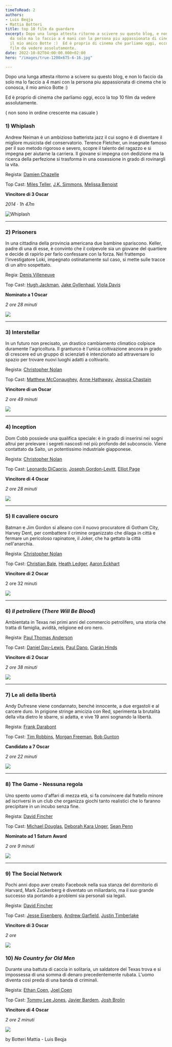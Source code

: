 ```yaml
---
timeToRead: 2
authors:
- Luis Beqja
- Mattia Botteri
title: top 10 film da guardare
excerpt: Dopo una lunga attesta ritorno a scivere su questo blog, e non lo faccio
  da solo ma lo faccio a 4 mani con la persona piu appassionata di cinema che io conosca,
  il mio amico Botte :)  Ed è proprio di cinema che parliamo oggi, ecco la top 10
  film da vedere assolutamente.
date: 2022-10-02T04:00:00.000+02:00
hero: "/images/true-1200x675-6-16.jpg"

---
```

Dopo una lunga attesta ritorno a scivere su questo blog, e non lo faccio da solo ma lo faccio a 4 mani con la persona piu appassionata di cinema che io conosca, il mio amico Botte :)

Ed è proprio di cinema che parliamo oggi, ecco la top 10 film da vedere assolutamente.

( non sono in ordine crescente ma casuale )

### 1) **Whiplash**

Andrew Neiman è un ambizioso batterista jazz il cui sogno è di diventare il migliore musicista del conservatorio. Terence Fletcher, un insegnate famoso per il suo metodo rigoroso e severo, scopre il talento del ragazzo e si impegna per aiutarne la carriera. Il giovane si impegna con dedizione ma la ricerca della perfezione si trasforma in una ossessione in grado di rovinargli la vita.

Regista: [Damien Chazelle](https://www.google.com/search?client=firefox-b-d&sxsrf=ALiCzsZGWOAvoONxnh1zcugTU4_Gt5tV6g:1664810981410&q=Damien+Chazelle&stick=H4sIAAAAAAAAAOPgE-LSz9U3iLcsM8kpUgKzTSuLkirNtcSyk6300zJzcsGEVUpmUWpySX7RIlZ-l8TczNQ8BeeMxKrUnJzUHayMu9iZOBgAeWkVEkwAAAA&sa=X&ved=2ahUKEwiM0KiZsMT6AhVzX_EDHRiQBTQQmxMoAXoECGMQAw)

Top Cast: [Miles Teller](https://www.imdb.com/name/nm1886602/?ref_=tt_ov_st), [J.K. Simmons](https://www.imdb.com/name/nm0799777/?ref_=tt_ov_st), [Melissa Benoist](https://www.imdb.com/name/nm2552034/?ref_=tt_ov_st)

**Vincitore di 3 Oscar**

_2014 ‧ 1h 47m_

![Whiplash](/images/locandina-1-1.jpg "Whiplash")

***

### 2) Prisoners

In una cittadina della provincia americana due bambine spariscono. Keller, padre di una di esse, è convinto che il colpevole sia un giovane del quartiere e decide di rapirlo per farlo confessare con la forza. Nel frattempo l'investigatore Loki, impegnato ostinatamente sul caso, si mette sulle tracce di un altro sospettato.

Regia: [Denis Villeneuve](https://www.imdb.com/name/nm0898288/?ref_=tt_ov_dr)

Top Cast: [Hugh Jackman](https://www.imdb.com/name/nm0413168/?ref_=tt_ov_st), [Jake Gyllenhaal](https://www.imdb.com/name/nm0350453/?ref_=tt_ov_st), [Viola Davis](https://www.imdb.com/name/nm0205626/?ref_=tt_ov_st)

**Nominato a 1 Oscar**

_2 ore 28 minuti_

![](/images/locandina-2.jpg)

***

### 3) Interstellar

In un futuro non precisato, un drastico cambiamento climatico colpisce duramente l'agricoltura. Il granturco è l'unica coltivazione ancora in grado di crescere ed un gruppo di scienziati è intenzionato ad attraversare lo spazio per trovare nuovi luoghi adatti a coltivarlo.

Regista: [Christopher Nolan](https://www.imdb.com/name/nm0634240/?ref_=tt_ov_dr)

Top Cast: [Matthew McConaughey](https://www.imdb.com/name/nm0000190/?ref_=tt_ov_st), [Anne Hathaway](https://www.imdb.com/name/nm0004266/?ref_=tt_ov_st), [Jessica Chastain](https://www.imdb.com/name/nm1567113/?ref_=tt_ov_st)

**Vincitore di un Oscar**

_2 ore 49 minuti_

![](/images/a1jvqnmi7ul-_sl1500_.jpg)

***

### 4) Inception

Dom Cobb possiede una qualifica speciale: è in grado di inserirsi nei sogni altrui per prelevare i segreti nascosti nel più profondo del subconscio. Viene contattato da Saito, un potentissimo industriale giapponese.

Regista: [Christopher Nolan](https://www.imdb.com/name/nm0634240/?ref_=tt_ov_dr)

Top Cast: [Leonardo DiCaprio](https://www.imdb.com/name/nm0000138/?ref_=tt_ov_st), [Joseph Gordon-Levitt](https://www.imdb.com/name/nm0330687/?ref_=tt_ov_st), [Elliot Page](https://www.imdb.com/name/nm0680983/?ref_=tt_ov_st)

**Vincitore di 4 Oscar**

_2 ore 28 minuti_

![](/images/47397.webp)

***

### 5) Il cavaliere oscuro

Batman e Jim Gordon si alleano con il nuovo procuratore di Gotham City, Harvey Dent, per combattere il crimine organizzato che dilaga in città e fermare un pericoloso rapinatore, il Joker, che ha gettato la città nell'anarchia.

Regista: [Christopher Nolan](https://www.imdb.com/name/nm0634240/?ref_=tt_ov_dr)

Top Cast: [Christian Bale](https://www.imdb.com/name/nm0000288/?ref_=tt_ov_st), [Heath Ledger](https://www.imdb.com/name/nm0005132/?ref_=tt_ov_st), [Aaron Eckhart](https://www.imdb.com/name/nm0001173/?ref_=tt_ov_st)

**Vincitore di 2 Oscar**

2 ore 32 minuti

![](/images/locandina-4.jpg)

***

### 6) **_Il petroliere_** (_There Will Be Blood_)

Ambientata in Texas nei primi anni del commercio petrolifero, una storia che tratta di famiglia, avidità, religione ed oro nero.

Regista: [Paul Thomas Anderson](https://www.imdb.com/name/nm0000759/?ref_=tt_ov_dr)

Top Cast: [Daniel Day-Lewis](https://www.imdb.com/name/nm0000358/?ref_=tt_ov_st), [Paul Dano](https://www.imdb.com/name/nm0200452/?ref_=tt_ov_st), [Ciarán Hinds](https://www.imdb.com/name/nm0001354/?ref_=tt_ov_st)

**Vincitore di 2 Oscar**

_2 ore 38 minuti_

![](/images/locandina-5.jpg)

***

### 7) Le ali della libertà

Andy Dufresne viene condannato, benché innocente, a due ergastoli e al carcere duro. In prigione stringe amicizia con Red, sperimenta la brutalità della vita dietro le sbarre, si adatta, e vive 19 anni sognando la libertà.

Regista: [Frank Darabont](https://www.imdb.com/name/nm0001104/?ref_=tt_ov_dr)

Top Cast: [Tim Robbins](https://www.imdb.com/name/nm0000209/?ref_=tt_ov_st), [Morgan Freeman](https://www.imdb.com/name/nm0000151/?ref_=tt_ov_st), [Bob Gunton](https://www.imdb.com/name/nm0348409/?ref_=tt_ov_st)

**Candidato a 7 Oscar**

_2 ore 22 minuti_

![](/images/locandina-6.jpg)

***

### 8) **The Game - Nessuna regola**

Uno spento uomo d'affari di mezza età, si fa convincere dal fratello minore ad iscriversi in un club che organizza giochi tanto realistici che lo faranno precipitare in un incubo senza fine.

Regista: [David Fincher](https://www.imdb.com/name/nm0000399/?ref_=tt_ov_dr)

Top Cast: [Michael Douglas](https://www.imdb.com/name/nm0000140/?ref_=tt_ov_st), [Deborah Kara Unger](https://www.imdb.com/name/nm0000679/?ref_=tt_ov_st), [Sean Penn](https://www.imdb.com/name/nm0000576/?ref_=tt_ov_st)

**Nominato ad 1 Saturn Award**

_2 ore 9 minuti_

![](/images/locandina-7.jpg)

***

### 9) The Social Network

Pochi anni dopo aver creato Facebook nella sua stanza del dormitorio di Harvard, Mark Zuckerberg è diventato un miliardario, ma il suo grande successo sta portando a problemi sia personali sia legali.

Regista: [David Fincher](https://www.imdb.com/name/nm0000399/?ref_=tt_ov_dr)

Top Cast: [Jesse Eisenberg](https://www.imdb.com/name/nm0251986/?ref_=tt_ov_st), [Andrew Garfield](https://www.imdb.com/name/nm1940449/?ref_=tt_ov_st), [Justin Timberlake](https://www.imdb.com/name/nm0005493/?ref_=tt_ov_st)

**Vincitore di 3 Oscar**

_2 ore_

![](/images/locandina-9.jpg)

### 10) **_No Country for Old Men_**

Durante una battuta di caccia in solitaria, un saldatore del Texas trova e si impossessa di una somma di denaro precedentemente rubata. L'uomo diventa così preda di una banda di criminali.

Regista: [Ethan Coen](https://www.imdb.com/name/nm0001053/?ref_=tt_ov_dr), [Joel Coen](https://www.imdb.com/name/nm0001054/?ref_=tt_ov_dr)

Top Cast: [Tommy Lee Jones](https://www.imdb.com/name/nm0000169/?ref_=tt_ov_st), [Javier Bardem](https://www.imdb.com/name/nm0000849/?ref_=tt_ov_st), [Josh Brolin](https://www.imdb.com/name/nm0000982/?ref_=tt_ov_st)

**Vincitore di 4 Oscar**

_2 ore 2 minuti_

![](/images/mv5bmja5njk3mjm4ov5bml5banbnxkftztcwmtc5mte1mq-_v1_.jpg)

by Botteri Mattia - Luis Beqja